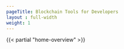 ```yaml
---
pageTitle: Blockchain Tools for Developers
layout : full-width
weight: 1
---
```


{{< partial "home-overview" >}}

